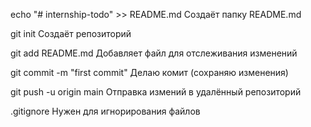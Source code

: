 echo "# internship-todo" >> README.md
Создаёт папку README.md

git init
Создаёт репозиторий

git add README.md
Добавляет файл для отслеживания изменений


git commit -m "first commit"
Делаю комит (сохраняю изменения)

git push -u origin main
Отправка измений в удалённый репозиторий 

.gitignore
Нужен для игнорирования файлов

